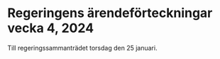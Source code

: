 # Regeringens ärendeförteckningar vecka 4, 2024

Till regeringssammanträdet torsdag den 25 januari.

